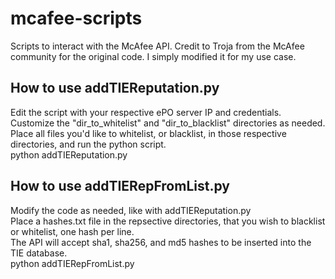 # mcafee-scripts
Scripts to interact with the McAfee API. Credit to Troja from the McAfee community for the original code. I simply modified it for my use case.  

## How to use addTIEReputation.py  
Edit the script with your respective ePO server IP and credentials. Customize the "dir_to_whitelist" and "dir_to_blacklist" directories as needed.  
Place all files you'd like to whitelist, or blacklist, in those respective directories, and run the python script.  
python addTIEReputation.py

## How to use addTIERepFromList.py  
Modify the code as needed, like with addTIEReputation.py  
Place a hashes.txt file in the repsective directories, that you wish to blacklist or whitelist, one hash per line.  
The API will accept sha1, sha256, and md5 hashes to be inserted into the TIE database.  
python addTIERepFromList.py
